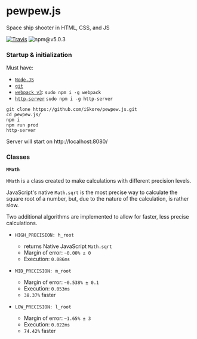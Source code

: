 # pewpew.js

Space ship shooter in HTML, CSS, and JS

[![Travis](https://img.shields.io/travis/rust-lang/rust.svg)]()
![npm@v5.0.3](https://img.shields.io/npm/v/npm.svg)

### Startup & initialization

Must have:
- [`Node.JS`](https://nodejs.org/en/)
- [`git`](https://git-scm.com/)
- [`webpack v3`](https://webpack.js.org/): `sudo npm i -g webpack`
- [`http-server`](https://github.com/indexzero/http-server) `sudo npm i -g http-server`

```
git clone https://github.com/iSkore/pewpew.js.git
cd pewpew.js/
npm i
npm run prod
http-server
```

Server will start on http://localhost:8080/

### Classes

**`MMath`**

`MMath` is a class created to make calculations with different precision levels.

JavaScript's native `Math.sqrt` is the most precise way to calculate the square root of a number, but, due to the nature of the calculation, is rather slow.

Two additional algorithms are implemented to allow for faster, less precise calculations.

- `HIGH_PRECISION: h_root`
    - returns Native JavaScript `Math.sqrt`
    - Margin of error: `~0.00% ± 0`
    - Execution: `0.086ms`

- `MID_PRECISION: m_root`
    - Margin of error: `~0.538% ± 0.1`
    - Execution: `0.053ms`
    - `38.37%` faster

- `LOW_PRECISION: l_root`
    - Margin of error: `~1.65% ± 3`
    - Execution: `0.022ms`
    - `74.42%` faster

